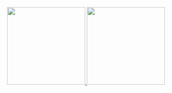 
<div align="center">
  <a href="https://github.com/yantvrs">
  <img height="180em" src="https://github-readme-stats.vercel.app/api?username=yantvrs&show_icons=true&theme=dark&include_all_commits=true&count_private=true"/>
  <img height="180em" src="https://github-readme-stats.vercel.app/api/top-langs/?username=yantvrs&layout=compact&langs_count=7&theme=dark"/>
</div>
